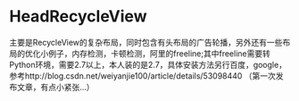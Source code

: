 # HeadRecycleView

主要是RecycleView的复杂布局，同时包含有头布局的广告轮播，另外还有一些布局的优化小例子，内存检测，卡顿检测，阿里的freeline;其中freeline需要转Python环境，需要2.7以上，本人装的是2.7，具体安装方法另行百度，google，参考http://blog.csdn.net/weiyanjie100/article/details/53098440 （第一次发布文章，有点小紧张...）

